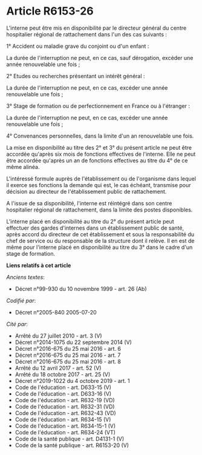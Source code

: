 # Article R6153-26

L'interne peut être mis en disponibilité par le directeur général du centre hospitalier régional de rattachement dans l'un
des cas suivants :

1° Accident ou maladie grave du conjoint ou d'un enfant :

La durée de l'interruption ne peut, en ce cas, sauf dérogation, excéder une année renouvelable une fois ;

2° Etudes ou recherches présentant un intérêt général :

La durée de l'interruption ne peut, en ce cas, excéder une année renouvelable une fois ;

3° Stage de formation ou de perfectionnement en France ou à l'étranger :

La durée de l'interruption ne peut, en ce cas, excéder une année renouvelable une fois ;

4° Convenances personnelles, dans la limite d'un an renouvelable une fois.

La mise en disponibilité au titre des 2° et 3° du présent article ne peut être accordée qu'après six mois de fonctions
effectives de l'interne. Elle ne peut être accordée qu'après un an de fonctions effectives au titre du 4° de ce même alinéa.

L'intéressé formule auprès de l'établissement ou de l'organisme dans lequel il exerce ses fonctions la demande qui est, le
cas échéant, transmise pour décision au directeur de l'établissement public de rattachement.

A l'issue de sa disponibilité, l'interne est réintégré dans son centre hospitalier régional de rattachement, dans la limite
des postes disponibles.

L'interne placé en disponibilité au titre du 2° du présent article peut effectuer des gardes d'internes dans un établissement
public de santé, après accord du directeur de cet établissement et sous la responsabilité du chef de service ou du
responsable de la structure dont il relève. Il en est de même pour l'interne placé en disponibilité au titre du 3° dans le
cadre d'un stage de formation.

**Liens relatifs à cet article**

_Anciens textes_:

  - Décret n°99-930 du 10 novembre 1999 - art. 26 (Ab)

_Codifié par_:

  - Décret n°2005-840 2005-07-20

_Cité par_:

  - Arrêté du 27 juillet 2010 - art. 3 (V)
  - Décret n°2014-1075 du 22 septembre 2014 (V)
  - Décret n°2016-675 du 25 mai 2016 - art. 6
  - Décret n°2016-675 du 25 mai 2016 - art. 7
  - Décret n°2016-675 du 25 mai 2016 - art. 8
  - Arrêté du 12 avril 2017 - art. 52 (V)
  - Arrêté du 18 octobre 2017 - art. 25 (V)
  - Décret n°2019-1022 du 4 octobre 2019 - art. 1
  - Code de l'éducation - art. D633-15 (V)
  - Code de l'éducation - art. D633-16 (V)
  - Code de l'éducation - art. R632-19 (VD)
  - Code de l'éducation - art. R632-31 (VD)
  - Code de l'éducation - art. R632-43 (VD)
  - Code de l'éducation - art. R634-15 (V)
  - Code de l'éducation - art. R634-15-1 (V)
  - Code de l'éducation - art. R634-24 (VT)
  - Code de la santé publique - art. D4131-1 (V)
  - Code de la santé publique - art. R6153-20 (V)
